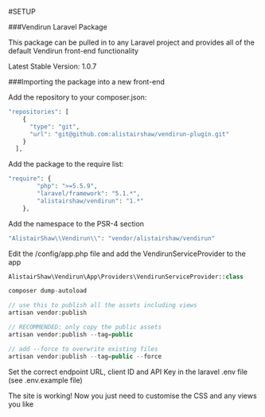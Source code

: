 #SETUP

###Vendirun Laravel Package

This package can be pulled in to any Laravel project and provides all of the default Vendirun front-end functionality

Latest Stable Version: 1.0.7

###Importing the package into a new front-end

Add the repository to your composer.json:
```php
"repositories": [
    {
      "type": "git",
      "url": "git@github.com:alistairshaw/vendirun-plugin.git"
    }
  ],
```
Add the package to the require list:
```php
"require": {
        "php": ">=5.5.9",
        "laravel/framework": "5.1.*",
        "alistairshaw/vendirun": "1.*"
    },
```
Add the namespace to the PSR-4 section
```php
"AlistairShaw\\Vendirun\\": "vendor/alistairshaw/vendirun"
```
Edit the /config/app.php file and add the VendirunServiceProvider to the app
```php
AlistairShaw\Vendirun\App\Providers\VendirunServiceProvider::class

composer dump-autoload

// use this to publish all the assets including views
artisan vendor:publish

// RECOMMENDED: only copy the public assets
artisan vendor:publish --tag=public

// add --force to overwrite existing files
artisan vendor:publish --tag=public --force
```
Set the correct endpoint URL, client ID and API Key in the laravel .env file (see .env.example file)

The site is working! Now you just need to customise the CSS and any views you like

